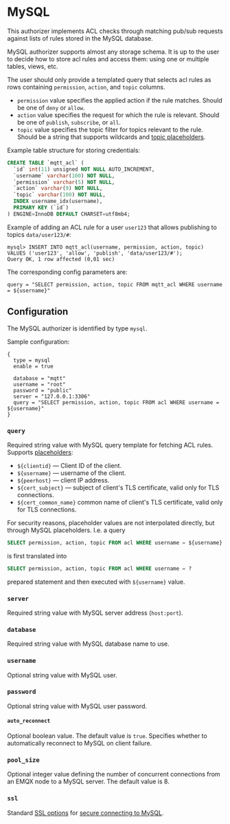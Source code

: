 # MySQL

This authorizer implements ACL checks through matching pub/sub requests against lists of rules stored in the
MySQL database.

MySQL authorizer supports almost any storage schema. It is up to the user to decide how to store acl rules
and access them: using one or multiple tables, views, etc.

The user should only provide a templated query that selects acl rules as rows containing
`permission`, `action`, and `topic` columns.
* `permission` value specifies the applied action if the rule matches. Should be one of `deny` or `allow`.
* `action` value specifies the request for which the rule is relevant. Should be one of `publish`, `subscribe`, or `all`.
* `topic` value specifies the topic filter for topics relevant to the rule. Should be a string that supports wildcards and
[topic placeholders](./authz.md#topic-placeholders).

Example table structure for storing credentials:

```sql
CREATE TABLE `mqtt_acl` (
  `id` int(11) unsigned NOT NULL AUTO_INCREMENT,
  `username` varchar(100) NOT NULL,
  `permission` varchar(5) NOT NULL,
  `action` varchar(9) NOT NULL,
  `topic` varchar(100) NOT NULL,
  INDEX username_idx(username),
  PRIMARY KEY (`id`)
) ENGINE=InnoDB DEFAULT CHARSET=utf8mb4;
```

Example of adding an ACL rule for a user `user123` that allows publishing to topics `data/user123/#`:
```
mysql> INSERT INTO mqtt_acl(username, permission, action, topic) VALUES ('user123', 'allow', 'publish', 'data/user123/#');
Query OK, 1 row affected (0,01 sec)
```

The corresponding config parameters are:
```
query = "SELECT permission, action, topic FROM mqtt_acl WHERE username = ${username}"
```

## Configuration

The MySQL authorizer is identified by type `mysql`.

Sample configuration:

```
{
  type = mysql
  enable = true

  database = "mqtt"
  username = "root"
  password = "public"
  server = "127.0.0.1:3306"
  query = "SELECT permission, action, topic FROM acl WHERE username = ${username}"
}
```

### `query`

Required string value with MySQL query template for fetching ACL rules. Supports [placeholders](./authz.md#authorization-placeholders):
* `${clientid}` — Client ID of the client.
* `${username}` — username of the client.
* `${peerhost}` — client IP address.
* `${cert_subject}` — subject of client's TLS certificate, valid only for TLS connections.
* `${cert_common_name}` common name of client's TLS certificate, valid only for TLS connections.

For security reasons, placeholder values are not interpolated directly, but through MySQL placeholders.
I.e. a query
```sql
SELECT permission, action, topic FROM acl WHERE username = ${username}
```
is first translated into
```sql
SELECT permission, action, topic FROM acl WHERE username = ?
```
prepared statement and then executed with `${username}` value.

### `server`

Required string value with MySQL server address (`host:port`).

### `database`

Required string value with MySQL database name to use.

### `username`

Optional string value with MySQL user.

### `password`

Optional string value with MySQL user password.

#### `auto_reconnect`

Optional boolean value. The default value is `true`. Specifies whether to automatically reconnect to
MySQL on client failure.

### `pool_size`

Optional integer value defining the number of concurrent connections from an EMQX node to a MySQL server.
The default value is 8.

### `ssl`

Standard [SSL options](../ssl.md) for [secure connecting to MySQL](https://dev.mysql.com/doc/refman/en/using-encrypted-connections.html).
